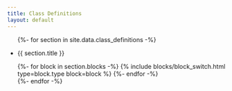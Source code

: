 ```yaml
---
title: Class Definitions
layout: default
---
```

<div class="ClassDefinitions pt2">

  <ul class="list-reset">
    {%- for section in site.data.class_definitions -%}
      <li class="ClassDefinitions__section clearfix founders-grotesk color-gray pb3">
        <div class="col col-3">
          <p class="font-size-xs uppercase color-gray">
            {{ section.title }}
          </p>
        </div>
        <div class="col col-9">
          {%- for block in section.blocks -%}
              {% include blocks/block_switch.html type=block.type block=block %}
          {%- endfor -%}
        </div>
      </li>
    {%- endfor -%}
  </ul>

</div>
